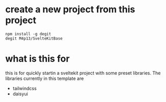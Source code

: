 # create a new project from this project

```
npm install -g degit
degit M4p13/SvelteKitBase
```

# what is this for

this is for quickly startin a sveltekit project with some preset libraries. The libraries currently in this template are 
- tailwindcss
- daisyui